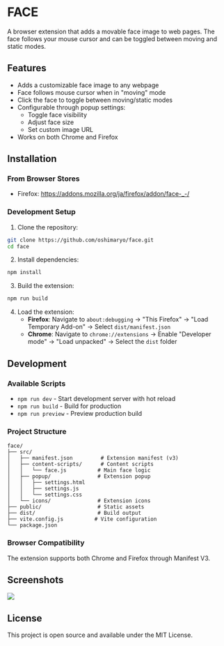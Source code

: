 # FACE

A browser extension that adds a movable face image to web pages. The face follows your mouse cursor and can be toggled between moving and static modes.

## Features

- Adds a customizable face image to any webpage
- Face follows mouse cursor when in "moving" mode
- Click the face to toggle between moving/static modes
- Configurable through popup settings:
  - Toggle face visibility
  - Adjust face size
  - Set custom image URL
- Works on both Chrome and Firefox

## Installation

### From Browser Stores
- Firefox: https://addons.mozilla.org/ja/firefox/addon/face-_-/

### Development Setup

1. Clone the repository:
```bash
git clone https://github.com/oshimaryo/face.git
cd face
```

2. Install dependencies:
```bash
npm install
```

3. Build the extension:
```bash
npm run build
```

4. Load the extension:
   - **Firefox**: Navigate to `about:debugging` → "This Firefox" → "Load Temporary Add-on" → Select `dist/manifest.json`
   - **Chrome**: Navigate to `chrome://extensions` → Enable "Developer mode" → "Load unpacked" → Select the `dist` folder

## Development

### Available Scripts

- `npm run dev` - Start development server with hot reload
- `npm run build` - Build for production
- `npm run preview` - Preview production build

### Project Structure

```
face/
├── src/
│   ├── manifest.json         # Extension manifest (v3)
│   ├── content-scripts/      # Content scripts
│   │   └── face.js          # Main face logic
│   ├── popup/               # Extension popup
│   │   ├── settings.html
│   │   ├── settings.js
│   │   └── settings.css
│   └── icons/               # Extension icons
├── public/                  # Static assets
├── dist/                    # Build output
├── vite.config.js          # Vite configuration
└── package.json
```

### Browser Compatibility

The extension supports both Chrome and Firefox through Manifest V3.

## Screenshots

![](https://addons.cdn.mozilla.net/user-media/previews/thumbs/182/182676.png?modified=1543520775)

## License

This project is open source and available under the MIT License.
